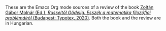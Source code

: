 These are the Emacs Org mode sources of a review of the book [Zoltán Gábor Molnár (Ed.), _Russeltől Gödelig. Esszék a matematika filozófiai problémáiról_ (Budapest: Typotex, 2020)](https://www.typotex.hu/book/11263/molnar_zoltan_gabor_russelltol_godelig).  Both the book and the review are in Hungarian.
